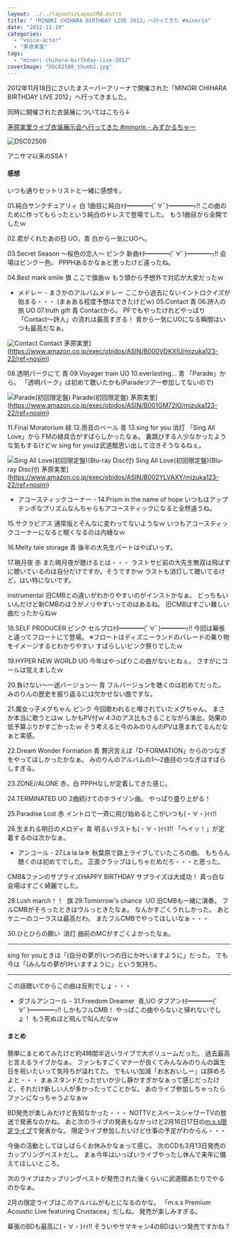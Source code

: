 ```yaml
---
layout: ../../layouts/LayoutMd.astro
title: "「MINORI CHIHARA BIRTHDAY LIVE 2012」へ行ってきた #minorin"
date: "2012-11-19"
categories: 
  - "voice-actor"
  - "茅原実里"
tags: 
  - "minori-chihara-birthday-live-2012"
coverImage: "DSC02506_thumb1.jpg"
---
```


2012年11月18日にさいたまスーパーアリーナで開催された「MINORI CHIHARA BIRTHDAY LIVE 2012」へ行ってきました。

同時に開催された衣装展についてはこちら↓

[茅原実里ライブ衣装展示会へ行ってきた \#minorin \- みずかるちゃー](https://mizuka123.net/archive/1937/)

![DSC02506](/archive/images/DSC02506_thumb.jpg "DSC02506")


アニサマ以来のSSA！

#### 感想

いつも通りセットリストと一緒に感想を。

01.純白サンクチュアリィ 白 1曲目に純白ｷﾀ━━━━(ﾟ∀ﾟ)━━━━ｯ!! この曲のために作ってもらったという純白のドレスで登場でした。 もう1曲目から全開でしたｗ

02.君がくれたあの日 UO，青 白から一気にUOへ。

03.Secret Season ～桜色の恋人～ ピンク 新曲ｷﾀ━━━━(ﾟ∀ﾟ)━━━━ｯ!! 会場はピンク一色。 PPPHあるかなぁと思ったけど違ったね。

04.Best mark smile 旗 ここで旗曲ｗ もう頭から予想外で対応が大変だったｗ

- メドレー - まさかのアルバムメドレー ここから過去にないイントロクイズが始まる・・・ (まぁある程度予想はできたけどｗ) 05.Contact 青 06.詩人の旅 UO 07.truth gift 青 Contactから。 PFでもやったけれどやっぱり「Contact～詩人」の流れは最高すぎる！ 青から一気にUOになる瞬間はいつも最高だなぁ。

 ![Contact](/archive/images/41Yq2zwObFL._SL160_.jpg) Contact 茅原実里](https://www.amazon.co.jp/exec/obidos/ASIN/B000VDKXIU/mizuka123-22/ref=nosim)

08.透明パークにて 青 09.Voyager train UO 10.everlasting... 青 「Parade」から。 「透明パーク」は初めて聴いたかも(Paradeツアー参加してないので)

 ![Parade(初回限定盤)](/archive/images/31Hz0s0XJCL._SL160_.jpg) Parade(初回限定盤) 茅原実里](https://www.amazon.co.jp/exec/obidos/ASIN/B001GM72IO/mizuka123-22/ref=nosim)

11.Final Moratorium 緑 12.雨音のベール 青 13.sing for you 消灯 「Sing All Love」から FMの緑具合がすばらしかったなぁ。 裏跳びする人少なかったような気もするけどｗ sing for youは武道館思い出して泣きそうなるねぇ。

 ![Sing All Love(初回限定盤)(Blu-ray Disc付)](/archive/images/41hgnIGqsGL._SL160_.jpg) Sing All Love(初回限定盤)(Blu-ray Disc付) 茅原実里](https://www.amazon.co.jp/exec/obidos/ASIN/B002YLVAXY/mizuka123-22/ref=nosim)

- アコースティックコーナー - 14.Prism in the name of hope いつもはアップテンポなプリズムなんちゃらもアコースティックになると全然違うね。

15.サクラピアス 通常版とそんなに変わってないようなｗ いつもアコースティックコーナーになると眠くなるのは内緒なｗ

16.Melty tale storage 青 後半の大先生パートはやばいっす。

17.暁月夜 赤 また暁月夜が聴けるとは・・・ ラストサビ前の大先生無双は飛ばずに聴いているのは自分だけですか，そうですかｗ ラストも消灯して聴いてるけど，はい特にないです。

instrumental 旧CMBとの違いがわかりやすいのがインストかなぁ。 どっちもいいんだけど新CMBのほうがノリやすいってのはあるね。 旧CMBはすごい難しい曲だったからねｗ

18.SELF PRODUCER ピンク セルプロｷﾀ━━━━(ﾟ∀ﾟ)━━━━ｯ!! 今回は幕張と違ってフロートにて登場。 ※フロートはディズニーランドのパレードの乗り物をイメージするとわかりやすい すばらしいピンク祭りでしたｗ

19.HYPER NEW WORLD UO 今年はやっぱりこの曲がないとねぇ。 さすがにコールは覚えましたｗ

20.負けない～一途バージョン～ 青 フルバージョンを聴くのは初めてだった。 みのりんの歴史を振り返るには欠かせない曲ですな。

21.魔女っ子メグちゃん ピンク 今回歌われると噂されていたメグちゃん。 まさか本当に歌うとはｗ しかもPV付ｗ 4:3のアス比もさることながら演出，効果の低予算ぶりがすごかったｗ そう考えると今のみのりんのPVは恵まれてるんだなぁと実感。

22.Dream Wonder Formation 青 贅沢言えば「D-FORMATION」からのつなぎをやってほしかったかなぁ。 みのりんのアルバムの1～2曲目のつなぎはすばらしすぎる。

23.ZONE//ALONE 赤，白 PPPHなしが定着してきた感じ。

24.TERMINATED UO 2曲続けてのホライゾン曲。 やっぱり盛り上がる！

25.Paradise Lost 赤 イントロで一斉に飛び始めるとこがいつも(・∀・)ｲｲ!!

26.生まれる明日のメロディ 青 明るいラストも(・∀・)ｲｲﾈ!! 「ヘイッ！」が定着するのは次かなぁ。

- アンコール - 27.La la la☆ 秋葉原で路上ライブしていたころの曲。 もちろん聴くのは初めてでした。 正直クラップはしちゃだめだろ・・・と思った。

CMB&ファンのサプライズHAPPY BIRTHDAY サプライズは大成功！ 真っ白な会場はすごく綺麗でした。

28.Lush march！！  旗 29.Tomorrow's chance  UO 旧CMBも一緒に演奏。 フルCMBがそろったときはウルっときたなぁ。 なんかすごくうれしかった。 あとケニーのコーラスは最高だわ。 またフルCMBでやってほしいなぁ・・・

30.ひとひらの願い  消灯 曲前のMCがすごくよかったなぁ。

* * *

sing for youときは「(自分の夢が)いつの日にか叶いますように」だった。 でも今は「(みんなの夢が)叶いますように」という気持ち。

* * *

この話聴いてからこの曲は反則でしょ・・・

- ダブルアンコール - 31.Freedom Dreamer  青,UO ダブアンｷﾀ━━━━(ﾟ∀ﾟ)━━━━ｯ!! しかもフルCMB！ やっぱこの曲やらないと帰れないでしょ！ もう死ぬほど飛んで叫んだなｗ

#### まとめ

簡単にまとめてみたけど約4時間半近いライブで大ボリュームだった。 過去最高と言えるライブかなぁ。 ファンもすごくマナーが良くてみんなみのりんの誕生日を祝いたいって気持ちが溢れてた。 でもいい加減「お水おいしー」は辞めろよと・・・ まぁスタンドだったせいか少し静かすぎかなぁって感じだったけど，それだけ新しい人が多かったってことかな。 あのライブ参加しちゃったらファンになっちゃうよなぁｗ

BD発売が楽しみだけど告知なかった・・・ NOTTVとスペースシャワーTVの放送で発表なのかね。 あと次のライブの発表もなかっけど2月16日17日の[m.s.s限定ライブ](https://finn-asp.jp/user.cgi?articleid=13745&actmode=NewsArticleList&fanclub_id=19#article_13745)で発表かな。 限定ライブ参加したいけど仕事の予定がわからん・・・

今後の活動としてはしばらくお休みかなぁって感じ。 次のCDも3月13日発売のカップリングベストだし。 まぁ今年はいっぱいライブやったし休んで来年に備えてほしいところ。

次のライブはカップリングベストが発売された後くらいに武道館あたりでやるのかなぁ。

<div data-vc_mylinkbox_id="889406694"></div>

2月の限定ライブはこのアルバムがもとになるのかな。 「m.s.s Premium Acoustic Live featuring Crustacea」だしね。 発売が楽しみすぎる。

<div data-vc_mylinkbox_id="889406695"></div>

<div data-vc_mylinkbox_id="889406696"></div>

幕張のBDも最高に(・∀・)ｲｲ!! そういやサマキャン4のBDはいつ発売ですかね？
